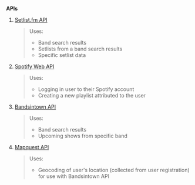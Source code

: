 **APIs**

1. [Setlist.fm API](https://api.setlist.fm/docs/1.0/index.html)
   > Uses:
   >
   > - Band search results
   > - Setlists from a band search results
   > - Specific setlist data
2. [Spotify Web API](https://developer.spotify.com/documentation/web-api/)
   > Uses:
   >
   > - Logging in user to their Spotify account
   > - Creating a new playlist attributed to the user
3. [Bandsintown API](https://app.swaggerhub.com/apis-docs/Bandsintown/PublicAPI/3.0.1)
   > Uses:
   >
   > - Band search results
   > - Upcoming shows from specific band
4. [Mapquest API](https://developer.mapquest.com/documentation/)
   > Uses:
   >
   > - Geocoding of user's location (collected from user registration) for use with Bandsintown API
